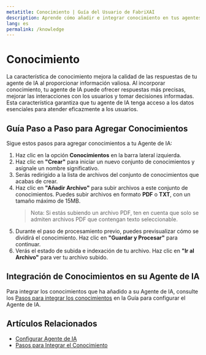 ```yaml
---
metatitle: Conocimiento | Guía del Usuario de FabriXAI
description: Aprende cómo añadir e integrar conocimiento en tus agentes de IA usando la función de Conocimiento en FabriXAI.
lang: es
permalink: /knowledge
---
```


# Conocimiento

La característica de conocimiento mejora la calidad de las respuestas de tu agente de IA al proporcionar información valiosa. Al incorporar conocimiento, tu agente de IA puede ofrecer respuestas más precisas, mejorar las interacciones con los usuarios y tomar decisiones informadas. Esta característica garantiza que tu agente de IA tenga acceso a los datos esenciales para atender eficazmente a los usuarios.

## Guía Paso a Paso para Agregar Conocimientos

Sigue estos pasos para agregar conocimientos a tu Agente de IA:

1. Haz clic en la opción **Conocimientos** en la barra lateral izquierda.
2. Haz clic en **"Crear"** para iniciar un nuevo conjunto de conocimientos y asígnale un nombre significativo.
3. Serás redirigido a la lista de archivos del conjunto de conocimientos que acabas de crear.
4. Haz clic en **"Añadir Archivo"** para subir archivos a este conjunto de conocimientos. Puedes subir archivos en formato **PDF** o **TXT**, con un tamaño máximo de 15MB.
   > Nota: Si estás subiendo un archivo PDF, ten en cuenta que solo se admiten archivos PDF que contengan texto seleccionable.
5. Durante el paso de procesamiento previo, puedes previsualizar cómo se dividirá el conocimiento. Haz clic en **"Guardar y Procesar"** para continuar.
6. Verás el estado de subida e indexación de tu archivo. Haz clic en **"Ir al Archivo"** para ver tu archivo subido.

## Integración de Conocimientos en su Agente de IA

Para integrar los conocimientos que ha añadido a su Agente de IA, consulte los [Pasos para integrar los conocimientos](/en-us/configure-ai-agent/#knowledge) en la Guía para configurar el Agente de IA.

## Artículos Relacionados
- [Configurar Agente de IA](/en-us/configure-ai-agent/)
- [Pasos para Integrar el Conocimiento](/en-us/configure-ai-agent/#knowledge)